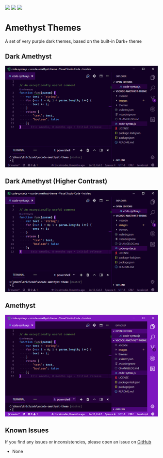 [![](https://vsmarketplacebadge.apphb.com/version/eamodio.amethyst-theme.svg)](https://marketplace.visualstudio.com/items?itemName=eamodio.amethyst-theme) [![](https://vsmarketplacebadge.apphb.com/installs/eamodio.amethyst-theme.svg)](https://marketplace.visualstudio.com/items?itemName=eamodio.amethyst-theme) [![](https://vsmarketplacebadge.apphb.com/rating/eamodio.amethyst-theme.svg)](https://marketplace.visualstudio.com/items?itemName=eamodio.amethyst-theme)

# Amethyst Themes

A set of very purple dark themes, based on the built-in Dark+ theme

## Dark Amethyst

![Dark Amethyst preview](https://raw.githubusercontent.com/eamodio/vscode-amethyst-theme/master/images/preview-dark.png)

## Dark Amethyst (Higher Contrast)

![Dark Amethyst (Higher Contrast) preview](https://raw.githubusercontent.com/eamodio/vscode-amethyst-theme/master/images/preview-dark-contrast.png)

## Amethyst

![Amethyst preview](https://raw.githubusercontent.com/eamodio/vscode-amethyst-theme/master/images/preview.png)

## Known Issues

If you find any issues or inconsistencies, please open an issue on [GitHub](https://github.com/eamodio/vscode-amethyst-theme/issues)

- None
